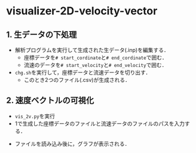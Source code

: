 # visualizer-2D-velocity-vector
## 1. 生データの下処理
* 解析プログラムを実行して生成された生データ(.inp)を編集する．
   * 座標データを`# start_cordinate`と`# end_cordinate`で囲む．
   * 流速のデータを`# start_velocity`と`# end_velocity`で囲む．
* `chg.sh`を実行して，座標データと流速データを切り出す．
   * このとき2つのファイル(.csv)が生成される．
## 2. 速度ベクトルの可視化
   * `vis_2v.py`を実行
   * 1で生成した座標データのファイルと流速データのファイルのパスを入力する．
   + ファイルを読み込み後に，グラフが表示される．
